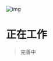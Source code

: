 <!--DESC: {icon:{name:"explore"},id:3} -->

![img](@/@wcex/doc/assets/logo.svg{width:16em;height:6em})
# 正在工作
> 完善中
